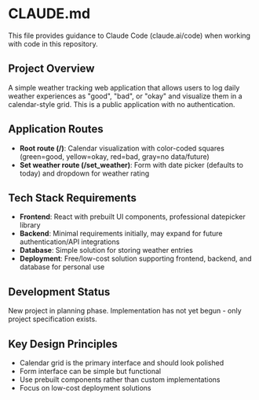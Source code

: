 # CLAUDE.md

This file provides guidance to Claude Code (claude.ai/code) when working with code in this repository.

## Project Overview

A simple weather tracking web application that allows users to log daily weather experiences as "good", "bad", or "okay" and visualize them in a calendar-style grid. This is a public application with no authentication.

## Application Routes

- **Root route (/)**: Calendar visualization with color-coded squares (green=good, yellow=okay, red=bad, gray=no data/future)
- **Set weather route (/set_weather)**: Form with date picker (defaults to today) and dropdown for weather rating

## Tech Stack Requirements

- **Frontend**: React with prebuilt UI components, professional datepicker library
- **Backend**: Minimal requirements initially, may expand for future authentication/API integrations
- **Database**: Simple solution for storing weather entries
- **Deployment**: Free/low-cost solution supporting frontend, backend, and database for personal use

## Development Status

New project in planning phase. Implementation has not yet begun - only project specification exists.

## Key Design Principles

- Calendar grid is the primary interface and should look polished
- Form interface can be simple but functional
- Use prebuilt components rather than custom implementations
- Focus on low-cost deployment solutions